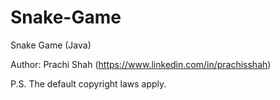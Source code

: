 # Snake-Game
Snake Game (Java)

Author: Prachi Shah (https://www.linkedin.com/in/prachisshah)

P.S. The default copyright laws apply.
